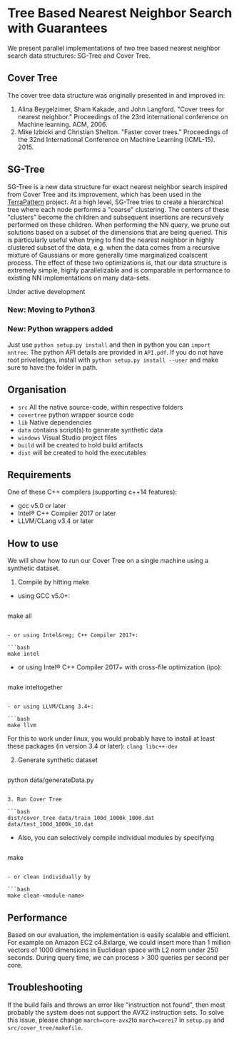 # Tree Based Nearest Neighbor Search with Guarantees

We present parallel implementations of two tree based nearest neighbor search data structures:
SG-Tree and Cover Tree.

## Cover Tree

The cover tree data structure was originally presented in and improved in:

1. Alina Beygelzimer, Sham Kakade, and John Langford. "Cover trees for nearest neighbor."
   Proceedings of the 23rd international conference on Machine learning. ACM, 2006.
2. Mike Izbicki and Christian Shelton. "Faster cover trees."
   Proceedings of the 32nd International Conference on Machine Learning (ICML-15). 2015.

## SG-Tree

SG-Tree is a new data structure for exact nearest neighbor search
inspired from Cover Tree and its improvement,
which has been used in the [TerraPattern](http://www.terrapattern.com/) project.
At a high level, SG-Tree tries to create a hierarchical tree
where each node performs a "coarse" clustering.
The centers of these "clusters" become the children
and subsequent insertions are recursively performed on these children.
When performing the NN query,
we prune out solutions based on a subset of the dimensions that are being queried.
This is particularly useful when trying to find the nearest neighbor
in highly clustered subset of the data,
e.g. when the data comes from a recursive mixture of Gaussians
or more generally time marginalized coalscent process.
The effect of these two optimizations is,
that our data structure is extremely simple, highly parallelizable
and is comparable in performance to existing NN implementations on many data-sets.
 
Under active development

### New: Moving to Python3

### New: Python wrappers added
Just use `python setup.py install` and then in python you can `import nntree`. The python API details are provided in `API.pdf`.
 If you do not have root priveledges, install with `python setup.py install --user` and make sure to have the folder in path. 
## Organisation

- `src` All the native source-code, within respective folders
- `covertree` python wrapper source code
- `lib` Native dependencies
- `data` contains script(s) to generate synthetic data
- `windows` Visual Studio project files
- `build` will be created to hold build artifacts
- `dist` will be created to hold the executables

## Requirements

One of these C++ compilers (supporting c++14 features):

- gcc v5.0 or later
- Intel&reg; C++ Compiler 2017 or later
- LLVM/CLang v3.4 or later

## How to use

We will show how to run our Cover Tree on a single machine using a synthetic dataset.

1. Compile by hitting make

- using GCC v5.0+:

   ```bash
make all
   ```

- or using Intel&reg; C++ Compiler 2017+:

   ```bash
make intel
   ```

- or using Intel&reg; C++ Compiler 2017+ with cross-file optimization (ipo):
   
   ```bash
make inteltogether
   ```

- or using LLVM/CLang 3.4+:

   ```bash
make llvm
   ```

For this to work under linux,
you would probably have to install at least these packages
(in version 3.4 or later):
`clang libc++-dev`

2. Generate synthetic dataset

   ```bash
python data/generateData.py
   ```

3. Run Cover Tree

   ```bash
dist/cover_tree data/train_100d_1000k_1000.dat data/test_100d_1000k_10.dat
   ```

- Also, you can selectively compile individual modules by specifying

   ```bash
make <module-name>
   ```

- or clean individually by

   ```bash
make clean-<module-name>
   ```

## Performance

Based on our evaluation,
the implementation is easily scalable and efficient.
For example on Amazon EC2 c4.8xlarge,
we could insert more than 1 million vectors of 1000 dimensions in Euclidean space
with L2 norm under 250 seconds.
During query time,
we can process > 300 queries per second per core.

## Troubleshooting

If the build fails and throws an error like "instruction not found",
then most probably the system does not support the AVX2 instruction sets.
To solve this issue,
please change `march=core-avx2`to `march=corei7` in `setup.py` and `src/cover_tree/makefile`.
